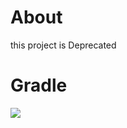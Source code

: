 # About
this project is Deprecated

# Gradle
[![](https://jitpack.io/v/zj565061763/select-extend.svg)](https://jitpack.io/#zj565061763/select-extend)
